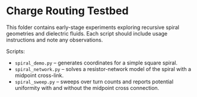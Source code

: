 # Charge Routing Testbed

This folder contains early-stage experiments exploring recursive spiral geometries and dielectric fluids.
Each script should include usage instructions and note any observations.

Scripts:

- `spiral_demo.py` – generates coordinates for a simple square spiral.
- `spiral_network.py` – solves a resistor-network model of the spiral
  with a midpoint cross-link.
- `spiral_sweep.py` – sweeps over turn counts and reports potential
  uniformity with and without the midpoint cross connection.
